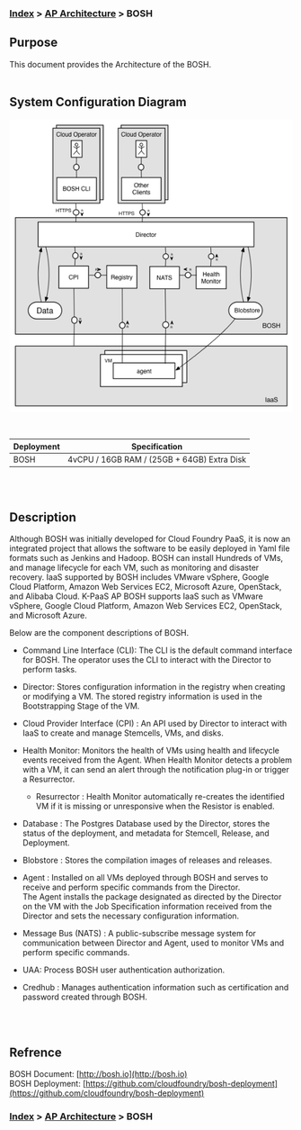### [Index](https://github.com/K-PaaS/Guide-eng/blob/master/README.md) > [AP Architecture](../README.md) > BOSH

## Purpose
This document provides the Architecture of the BOSH.
<br><br>

## System Configuration Diagram

![BOSH Architecture](image/bosh_architecture.png)

<br>

| Deployment | Specification |
|------------|------|
| BOSH | 4vCPU / 16GB RAM / (25GB + 64GB) Extra Disk |

<br><br>

## Description
Although BOSH was initially developed for Cloud Foundry PaaS, it is now an integrated project that allows the software to be easily deployed in Yaml file formats such as Jenkins and Hadoop. BOSH can install Hundreds of VMs, and manage lifecycle for each VM, such as monitoring and disaster recovery. 
IaaS supported by BOSH includes VMware vSphere, Google Cloud Platform, Amazon Web Services EC2, Microsoft Azure, OpenStack, and Alibaba Cloud. K-PaaS AP BOSH supports IaaS such as VMware vSphere, Google Cloud Platform, Amazon Web Services EC2, OpenStack, and Microsoft Azure.


Below are the component descriptions of BOSH.
- Command Line Interface (CLI): The CLI is the default command interface for BOSH. 
The operator uses the CLI to interact with the Director to perform tasks.

- Director: Stores configuration information in the registry when creating or modifying a VM.
The stored registry information is used in the Bootstrapping Stage of the VM.

- Cloud Provider Interface (CPI) : An API used by Director to interact with IaaS to create and manage Stemcells, VMs, and disks.

- Health Monitor: Monitors the health of VMs using health and lifecycle events received from the Agent.
When Health Monitor detects a problem with a VM, it can send an alert through the notification plug-in or trigger a Resurrector.

  - Resurrector : Health Monitor automatically re-creates the identified VM if it is missing or unresponsive when the Resistor is enabled.

- Database : The Postgres Database used by the Director, stores the status of the deployment, and metadata for Stemcell, Release, and Deployment.

- Blobstore : Stores the compilation images of releases and releases.

- Agent : Installed on all VMs deployed through BOSH and serves to receive and perform specific commands from the Director.  
The Agent installs the package designated as directed by the Director on the VM with the Job Specification information received from the Director and sets the necessary configuration information.

- Message Bus (NATS) : A public-subscribe message system for communication between Director and Agent, used to monitor VMs and perform specific commands.

- UAA: Process BOSH user authentication authorization.

- Credhub : Manages authentication information such as certification and password created through BOSH.

<br><br>

## Refrence
BOSH Document: [http://bosh.io](http://bosh.io)  
BOSH Deployment: [https://github.com/cloudfoundry/bosh-deployment](https://github.com/cloudfoundry/bosh-deployment)  

### [Index](https://github.com/K-PaaS/Guide-eng/blob/master/README.md) > [AP Architecture](../README.md) > BOSH
